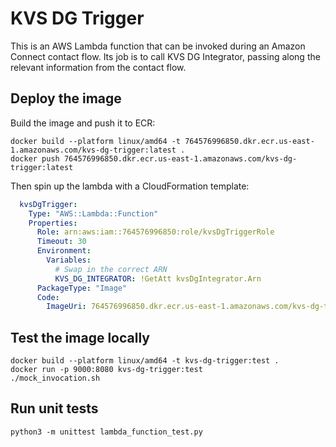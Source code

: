 # KVS DG Trigger

This is an AWS Lambda function that can be invoked during an Amazon Connect contact flow. Its job is to call KVS DG Integrator, passing along the relevant information from the contact flow. 

## Deploy the image
Build the image and push it to ECR:
```shell
docker build --platform linux/amd64 -t 764576996850.dkr.ecr.us-east-1.amazonaws.com/kvs-dg-trigger:latest .
docker push 764576996850.dkr.ecr.us-east-1.amazonaws.com/kvs-dg-trigger:latest
```
Then spin up the lambda with a CloudFormation template:
```yaml
  kvsDgTrigger:
    Type: "AWS::Lambda::Function"
    Properties:
      Role: arn:aws:iam::764576996850:role/kvsDgTriggerRole
      Timeout: 30
      Environment:
        Variables:
          # Swap in the correct ARN
          KVS_DG_INTEGRATOR: !GetAtt kvsDgIntegrator.Arn 
      PackageType: "Image"
      Code:
        ImageUri: 764576996850.dkr.ecr.us-east-1.amazonaws.com/kvs-dg-trigger:latest
```

## Test the image locally
```shell
docker build --platform linux/amd64 -t kvs-dg-trigger:test .
docker run -p 9000:8080 kvs-dg-trigger:test
./mock_invocation.sh
```

## Run unit tests
```shell
python3 -m unittest lambda_function_test.py
```
